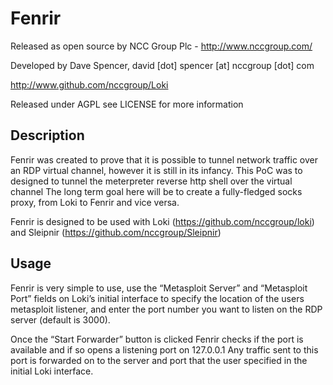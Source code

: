 # Fenrir
Released as open source by NCC Group Plc - http://www.nccgroup.com/

Developed by Dave Spencer, david [dot] spencer [at] nccgroup [dot] com

http://www.github.com/nccgroup/Loki

Released under AGPL see LICENSE for more information

## Description
Fenrir was created to prove that it is possible to tunnel network traffic over an RDP virtual channel, however it is still in its infancy. This PoC was to designed to tunnel the meterpreter reverse http shell over the virtual channel The long term goal here will be to create a fully-fledged socks proxy, from Loki to Fenrir and vice versa.

Fenrir is designed to be used with Loki (https://github.com/nccgroup/loki) and Sleipnir	(https://github.com/nccgroup/Sleipnir)
 

## Usage
Fenrir is very simple to use, use the “Metasploit Server” and “Metasploit Port” fields on Loki’s initial interface to specify the location of the users metasploit listener, and enter the port number you want to listen on the RDP server (default is 3000).
 
Once the “Start Forwarder” button is clicked Fenrir checks if the port is available and if so opens a listening port on 127.0.0.1
Any traffic sent to this port is forwarded on to the server and port that the user specified in the initial Loki interface.
